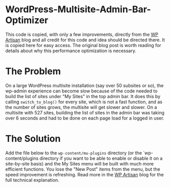 # WordPress-Multisite-Admin-Bar-Optimizer

This code is copied, with only a few improvements, directly from the [WP Artisan](https://wpartisan.me/tutorials/multisite-speed-improvements-admin-bar) blog and all credit for this code and idea should be directed there.  It is copied here for easy access.  The original blog post is worth reading for details about why this performance optimization is necessary.  

# The Problem
On a large WordPress multisite installation (say over 50 subsites or so), the wp-admin experience can become slow because of the code needed to build the list of sites under "My Sites" in the top admin bar.  It does this by calling `switch_to_blog()` for every site, which is not a fast function, and as the number of sites grows, the multisite will get slower and slower.  On a multisite with 527 sites, building the list of sites in the admin bar was taking over 6 seconds and had to be done on each page load for a logged in user.  

# The Solution
Add the file below to the `wp-content/mu-plugins` directory (or the `wp-content/plugins directory if you want to be able to enable or disable it on a site-by-site basis) and the My Sites menu will be built with much more efficient functions.  You lose the "New Post" items from the menu, but the speed improvement is refreshing.  Read more in the [WP Artisan](https://wpartisan.me/tutorials/multisite-speed-improvements-admin-bar) blog for the full technical explanation. 

